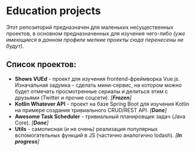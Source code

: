 # Education projects
Этот репозиторий предназначен для маленьких несущественных проектов, в основном предназначенных для изучения чего-либо _(уже имеющиеся в данном профиле мелкие проекты сюда перенесены не будут)_.

## Список проектов:
- **Shows VUEd** - проект для изучения frontend-фреймворка Vue.js. Изначальная задумка - сделать мини-сервис, на котором можно будет отмечать просмотренные сериалы и делиться этим с друзьями (Twitter и прочие соцсети). _[**Frozen**]_
- **Kotlin Whatever API** - проект на базе Spring Boot для изучения Kotlin на примере создания тривиального CRUD/REST API. _[**Done**]_
- **Awesome Task Scheduler** - тривиальный планировщик задач (Java Core). _[**Done**]_
- **Utils** - самописная (и не очень) реализация популярных вспомогательных функций в JS (частично аналогично lodash). _[**In progress**]_